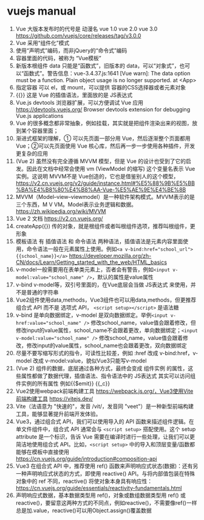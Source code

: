 # vuejs manual

1. Vue 大版本发布时的代号是 动漫名 vue 1.0 vue 2.0 vue 3.0 https://github.com/vuejs/core/releases/tag/v3.0.0
2. Vue 采用“组件化”模式
3. 使用“声明式”编码，而非jQuery的“命令式”编码
4. 容器里面的代码，被称为 “Vue模板”
5. 新版本根组件 data 只能是“函数式”，旧版本的 data，可以“对象式”，也可以“函数式”。警告信息：vue-3.4.37.js:1641 [Vue warn]: The data option must be a function. Plain object usage is no longer supported.  at \<App\>
6. 指定容器 可以 el，或 mount，可以提供 容器的CSS选择器或者元素对象
7. {{}} 这是 Vue 的插值语法，里面放的是 JS表达式
8. Vue.js devtools 浏览器扩展，可以方便调试 Vue 应用 https://devtools.vuejs.org/  Browser devtools extension for debugging Vue.js applications
9. Vue 的很多概念都非常抽象，例如挂载，其实就是把组件渲染出来的视图，放到某个容器里面；
10. 渐进式框架的理解，① 可以先页面一部分用 Vue，然后逐渐整个页面都用 Vue；②可以先页面使用 Vue 核心库，然后再一步一步使用各种插件，开发更复杂的应用
11. (Vue 2) 虽然没有完全遵循 MVVM 模型，但是 Vue 的设计也受到了它的启发。因此在文档中经常会使用 vm (ViewModel 的缩写) 这个变量名表示 Vue 实例。这说明 MVVM不是 Vue创造的，它也是借鉴别人的这个模型，https://v2.cn.vuejs.org/v2/guide/instance.html#%E5%88%9B%E5%BB%BA%E4%B8%80%E4%B8%AA-Vue-%E5%AE%9E%E4%BE%8B
12. MVVM（Model–view–viewmodel）是一种软件架构模式。MVVM表示的是三个东西，M V VM。Model表示业务逻辑和数据。https://zh.wikipedia.org/wiki/MVVM
13. Vue 2 文档 https://v2.cn.vuejs.org/
14. createApp({}) 传的对象，就是根组件或者叫根组件选项，推荐叫根组件，更形象
15. 模板语法 有 插值语法 和 命令语法 两种语法，插值语法是元素内容里面使用，命令语法一般在元素属性上使用。例如`<a v-bind:href="school_url">{{school_name}}</a>` https://developer.mozilla.org/zh-CN/docs/Learn/Getting_started_with_the_web/HTML_basics
16. v-model一般需要用在表单类元素上，否者会有警告，例如`<input v-model:value="school_name" />`，默认的属性是value属性
17. v-bind v-model等，双引号里面的，在Vue底层会当做 JS表达式 来使用，并不是普通的字符串
18. Vue2组件使用data,methods，Vue3组件也可以用data,methods，但更推荐 组合式 API 而不是 选项式 API， `<script setup></script>` 是语法糖
19. v-bind 是单向数据绑定，v-model 是双向数据绑定。举例`<input v-href:value="school_name" />` 修改school_name，value值会跟着修改，但修改input的value属性，school_name不会跟着更改，单向数据绑定；`<input v-model:value="school_name" />` 修改school_name，value值会跟着修改，修改input的value属性，school_name也会跟着更改，双向数据绑定
20. 尽量不要写缩写形式的指令，可读性比较差，例如 :href 改成 v-bind:href，v-model 改成 v-model:value，貌似Vue3只能写v-model
21. (Vue 2) 组件的数据，底层通过各种方式，最终会变成 组件实例 的属性，这些属性都做了数据代理，插值语法、指令语法中的 JS表达式 其实可以访问组件实例的所有属性 例如{{$emit}} {{_c}}
22. Vue2使用webpack前端构建工具 https://webpack.js.org/，Vue3使用Vite前端构建工具 https://vitejs.dev/
23. Vite（法语意为 "快速的"，发音 /vit/，发音同 "veet"）是一种新型前端构建工具，能够显著提升前端开发体验。
24. Vue3，通过组合式 API，我们可以使用导入的 API 函数来描述组件逻辑。在单文件组件中，组合式 API 通常会与 `<script setup>` 搭配使用。这个 setup attribute 是一个标识，告诉 Vue 需要在编译时进行一些处理，让我们可以更简洁地使用组合式 API。比如，`<script setup>` 中的导入和顶层变量/函数都能够在模板中直接使用 https://cn.vuejs.org/guide/introduction#composition-api
25. Vue3 在组合式 API 中，推荐使用 ref() 函数来声明响应式状态(数据)：还有另一种声明响应式状态的方式，即使用 reactive() API。与将内部值包装在特殊对象中的 ref 不同，reactive() 将使对象本身具有响应性： https://cn.vuejs.org/guide/essentials/reactivity-fundamentals.html
26. 声明响应式数据，基本数据类型用 ref()，对象或数组数据类型用 ref() 或 reactive()，要留意这两种方式的不同点，例如reactive()，不需要像ref()一样总是加.value，reactive()可以用Object.assign()覆盖数据

